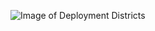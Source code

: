 ![Image of Deployment Districts](https://www.columbusunderground.com/wp-content/uploads/2017/08/smart-columbus-03.jpg)
